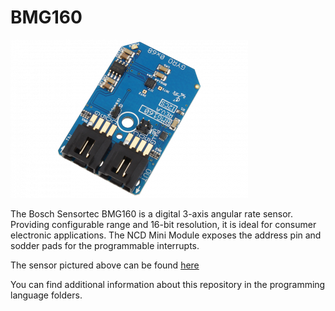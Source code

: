 # BMG160

[![BMG160](BMG160_I2CS.png)](https://store.ncd.io/product/bmg160-16-bit-triaxial-%C2%B1125s-to-%C2%B12000s-gyroscope-sensor-i2c-mini-module/)

The Bosch Sensortec BMG160 is a digital 3-axis angular rate sensor. Providing configurable range and 16-bit resolution, it is ideal for consumer electronic applications. The NCD Mini Module exposes the address pin and sodder pads for the programmable interrupts.

The sensor pictured above can be found [here](https://store.ncd.io/product/bmg160-16-bit-triaxial-%C2%B1125s-to-%C2%B12000s-gyroscope-sensor-i2c-mini-module/)

You can find additional information about this repository in the programming language folders.
